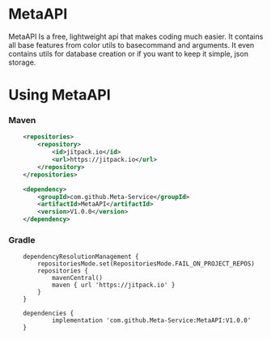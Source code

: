# MetaAPI
MetaAPI Is a free, lightweight api that makes coding much easier. 
It contains all base features from color utils to basecommand and arguments. It even contains utils for database creation or if you want to keep it simple, json storage.

# Using MetaAPI

### Maven
```xml
	<repositories>
		<repository>
		    <id>jitpack.io</id>
		    <url>https://jitpack.io</url>
		</repository>
	</repositories>
```

```xml
	<dependency>
	    <groupId>com.github.Meta-Service</groupId>
	    <artifactId>MetaAPI</artifactId>
	    <version>V1.0.0</version>
	</dependency>
```

### Gradle
```
	dependencyResolutionManagement {
		repositoriesMode.set(RepositoriesMode.FAIL_ON_PROJECT_REPOS)
		repositories {
			mavenCentral()
			maven { url 'https://jitpack.io' }
		}
	}
```

```
	dependencies {
	        implementation 'com.github.Meta-Service:MetaAPI:V1.0.0'
	}
```

